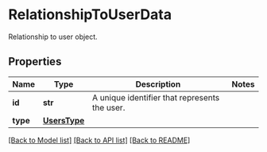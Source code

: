 # RelationshipToUserData

Relationship to user object.
## Properties
Name | Type | Description | Notes
------------ | ------------- | ------------- | -------------
**id** | **str** | A unique identifier that represents the user. | 
**type** | [**UsersType**](UsersType.md) |  | 

[[Back to Model list]](README.md#documentation-for-models) [[Back to API list]](README.md#documentation-for-api-endpoints) [[Back to README]](README.md)


